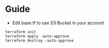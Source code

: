# Guide

* Edit base.tf to use S3 Bucket in your account
```angular2html
terraform init
terraform apply -auto-approve
terraform destroy -auto-approve
```